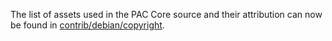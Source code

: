 The list of assets used in the PAC Core source and their attribution can now be found in [contrib/debian/copyright](../contrib/debian/copyright).

